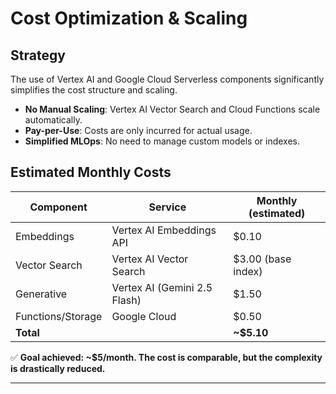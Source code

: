 # Cost Optimization & Scaling

## Strategy

The use of Vertex AI and Google Cloud Serverless components significantly simplifies the cost structure and scaling.

- **No Manual Scaling**: Vertex AI Vector Search and Cloud Functions scale automatically.
- **Pay-per-Use**: Costs are only incurred for actual usage.
- **Simplified MLOps**: No need to manage custom models or indexes.

## Estimated Monthly Costs

| Component | Service | Monthly (estimated) |
|-----------|-------|-----------|
| Embeddings | Vertex AI Embeddings API | $0.10 |
| Vector Search | Vertex AI Vector Search | $3.00 (base index) |
| Generative | Vertex AI (Gemini 2.5 Flash) | $1.50 |
| Functions/Storage | Google Cloud | $0.50 |
| **Total** | | **~$5.10** |

✅ **Goal achieved: ~$5/month. The cost is comparable, but the complexity is drastically reduced.**

---
